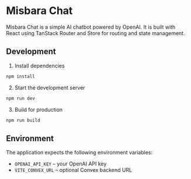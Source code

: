 # Misbara Chat

Misbara Chat is a simple AI chatbot powered by OpenAI. It is built with React using TanStack Router and Store for routing and state management.

## Development

1. Install dependencies

```bash
npm install
```

2. Start the development server

```bash
npm run dev
```

3. Build for production

```bash
npm run build
```

## Environment

The application expects the following environment variables:

- `OPENAI_API_KEY` – your OpenAI API key
- `VITE_CONVEX_URL` – optional Convex backend URL


